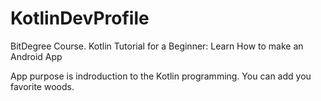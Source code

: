 # KotlinDevProfile
BitDegree Course. Kotlin Tutorial for a Beginner: Learn How to make an Android App


App purpose is indroduction to the Kotlin programming. You can add you favorite woods.

[logo]: (/images/BasicView.png) 

